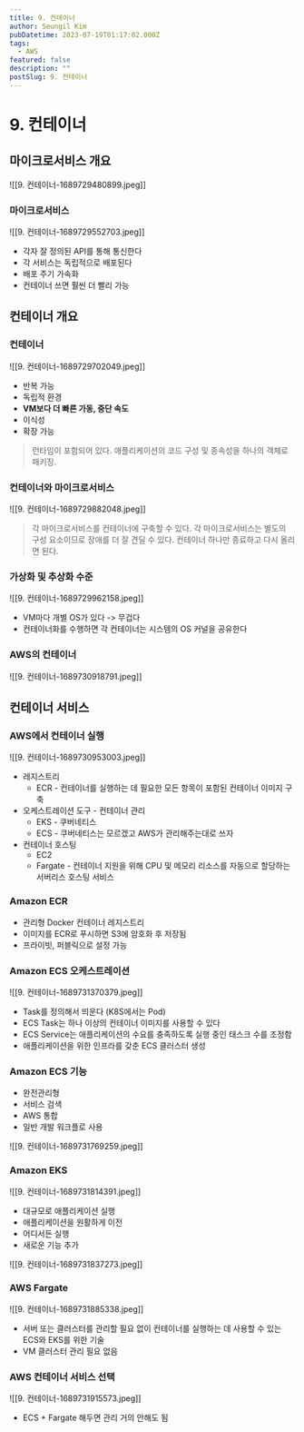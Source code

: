```yaml
---
title: 9. 컨테이너
author: Seungil Kim
pubDatetime: 2023-07-19T01:17:02.000Z
tags:
  - AWS
featured: false
description: ""
postSlug: 9. 컨테이너
---
```

# 9. 컨테이너

## 마이크로서비스 개요

![[9. 컨테이너-1689729480899.jpeg]]

### 마이크로서비스

![[9. 컨테이너-1689729552703.jpeg]]

- 각자 잘 정의된 API를 통해 통신한다
- 각 서비스는 독립적으로 배포된다
- 배포 주기 가속화
- 컨테이너 쓰면 훨씬 더 빨리 가능

## 컨테이너 개요

### 컨테이너

![[9. 컨테이너-1689729702049.jpeg]]

- 반복 가능
- 독립적 환경
- **VM보다 더 빠른 가동, 중단 속도**
- 이식성
- 확장 가능

> 런타임이 포함되어 있다. 애플리케이션의 코드 구성 및 종속성을 하나의 객체로 패키징.

### 컨테이너와 마이크로서비스

![[9. 컨테이너-1689729882048.jpeg]]

> 각 마이크로서비스를 컨테이너에 구축할 수 있다. 각 마이크로서비스는 별도의 구성 요소이므로 장애를 더 잘 견딜 수 있다. 컨테이너 하나만 종료하고 다시 올리면 된다.

### 가상화 및 추상화 수준

![[9. 컨테이너-1689729962158.jpeg]]

- VM마다 개별 OS가 있다 -> 무겁다
- 컨테이너화를 수행하면 각 컨테이너는 시스템의 OS 커널을 공유한다

### AWS의 컨테이너

![[9. 컨테이너-1689730918791.jpeg]]

## 컨테이너 서비스

### AWS에서 컨테이너 실행

![[9. 컨테이너-1689730953003.jpeg]]

- 레지스트리
    - ECR - 컨테이너를 실행하는 데 필요한 모든 항목이 포함된 컨테이너 이미지 구축
- 오케스트레이션 도구 - 컨테이너 관리
    - EKS - 쿠버네티스
    - ECS - 쿠버네티스는 모르겠고 AWS가 관리해주는대로 쓰자
- 컨테이너 호스팅
    - EC2
    - Fargate - 컨테이너 지원을 위해 CPU 및 메모리 리소스를 자동으로 할당하는 서버리스 호스팅 서비스

### Amazon ECR

- 관리형 Docker 컨테이너 레지스트리
- 이미지를 ECR로 푸시하면 S3에 암호화 후 저장됨
- 프라이빗, 퍼블릭으로 설정 가능

### Amazon ECS 오케스트레이션

![[9. 컨테이너-1689731370379.jpeg]]

- Task를 정의해서 띄운다 (K8S에서는 Pod)
- ECS Task는 하나 이상의 컨테이너 이미지를 사용할 수 있다
- ECS Service는 애플리케이션의 수요를 충족하도록 실행 중인 태스크 수를 조정함
- 애플리케이션을 위한 인프라를 갖춘 ECS 클러스터 생성

### Amazon ECS 기능

- 완전관리형
- 서비스 검색
- AWS 통합
- 일반 개발 워크플로 사용

![[9. 컨테이너-1689731769259.jpeg]]

### Amazon EKS

![[9. 컨테이너-1689731814391.jpeg]]

- 대규모로 애플리케이션 실행
- 애플리케이션을 원활하게 이전
- 어디서든 실행
- 새로운 기능 추가

![[9. 컨테이너-1689731837273.jpeg]]

### AWS Fargate

![[9. 컨테이너-1689731885338.jpeg]]

- 서버 또는 클러스터를 관리할 필요 없이 컨테이너를 실행하는 데 사용할 수 있는 ECS와 EKS를 위한 기술
- VM 클러스터 관리 필요 없음

### AWS 컨테이너 서비스 선택

![[9. 컨테이너-1689731915573.jpeg]]

- ECS + Fargate 해두면 관리 거의 안해도 됨
